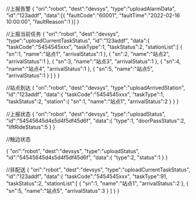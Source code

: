 
//上报告警
{
    "ori":"robot",
    "dest":"devsys",
    "type":"uploadAlarmData",
    "id":"123addf",
    "data":[{
      "faultCode":"60001",
      "faultTime":"2022-02-16 10:00:00",
      "faultReason":1
    }]
}

//上报当前任务
{
    "ori":"robot",
    "dest":"devsys",
    "type":"uploadCurrentTaskStatus",
    "id":"123addf",
    "data":{
      "taskCode":"5454545xxx",
      "taskType":1,
      "taskStatus":2,
      "stationList":[
        {
            "sn":1,
            "name":"站点1",
            "arrivalStatus":1
        },
        {
            "sn":2,
            "name":"站点2",
            "arrivalStatus":1
        },
        {
            "sn":3,
            "name":"站点3",
            "arrivalStatus":1
        },
        {
            "sn":4,
            "name":"站点4",
            "arrivalStatus":1
        },
        {
            "sn":5,
            "name":"站点5",
            "arrivalStatus":1
        }
      ]
    }
}


//站点到达
{
    "ori":"robot",
    "dest":"devsys",
    "type":"uploadArrivedStation",
    "id":"123addf",
    "data":{
      "taskCode":"5454545xxx",
      "taskType":1,
      "taskStatus":2,
      "station":{
        "sn":1,
        "name":"站点1",
        "arrivalStatus":2
      }
    }
}



//上报状态
{
    "ori":"robot",
    "dest":"devsys",
    "type":"uploadStatus",
    "id":"54545645d4s5d4f5df45d6f",
    "data":{
        "type":1,
        "doorPassStatus":2,
        "liftRideStatus":5
    }
}

//触边状态

{
    "ori":"robot",
    "dest":"devsys",
    "type":"uploadStatus",
    "id":"54545645d4s5d4f5df45d6f",
    "data":{
        "type":2,
        "status":1
    }
}


//非配送
{
"ori":"robot",
"dest":"devsys",
"type":"uploadCurrentTaskStatus",
"id":"123addf",
"data":{
"taskCode":"5454545xxx",
"taskType":91,
"taskStatus":2,
"stationList":[
{
"sn":1,
"name":"站点1",
"arrivalStatus":2
},
{
"sn":5,
"name":"站点5",
"arrivalStatus":3
}
]
}
}








